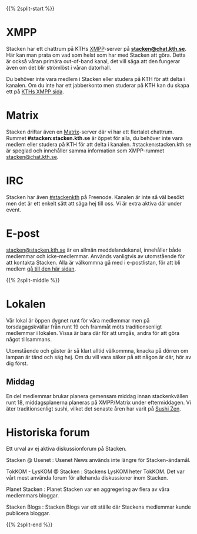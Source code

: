 <!-- 
.. title: Forum
.. slug: forum
.. description:
-->

{{% 2split-start %}}
# XMPP
Stacken har ett chattrum på KTHs [XMPP](https://xmpp.org/)-server på **stacken@chat.kth.se**. Här kan man prata om vad som helst som har med Stacken att göra. Detta är också våran primära out-of-band kanal, det vill säga att den fungerar även om det blir strömlöst i våran datorhall.

Du behöver inte vara medlem i Stacken eller studera på KTH för att delta i kanalen. Om du inte har ett jabberkonto men studerar på KTH kan du skapa ett på
[KTHs XMPP sida](https://www.lan.kth.se/xmpp.html).

# Matrix
Stacken driftar även en [Matrix](https://www.matrix.org)-server där vi har ett flertalet chattrum. Rummet **#stacken:stacken.kth.se** är öppet för alla,
du behöver inte vara medlem eller studera på KTH för att delta i kanalen. #stacken:stacken.kth.se är speglad och innehåller samma information som XMPP-rummet stacken@chat.kth.se.

# IRC
Stacken har även [#stackenkth](/club/irc/) på Freenode. Kanalen är inte så väl besökt men det är ett enkelt sätt att säga hej till oss. Vi är extra aktiva där
under event.

# E-post
<stacken@stacken.kth.se> är en allmän meddelandekanal, innehåller både medlemmar och icke-medlemmar. Används vanligtvis av utomstående för att kontakta Stacken. Alla är välkommna gå med i e-postlistan, för att bli medlem [gå till den här sidan](https://lists.stacken.kth.se/mailman/listinfo/stacken).

{{% 2split-middle %}}

# Lokalen
Vår lokal är öppen dygnet runt för våra medlemmar men på torsdagagskvällar från runt 19 och frammåt möts traditionsenligt medlemmar i lokalen. Vissa är bara där för att umgås, andra för att göra något tillsammans.

Utomstående och gäster är så klart alltid välkommna, knacka på dörren om lampan är tänd och säg hej. Om du vill vara säker på att någon är där, hör av dig först.

## Middag
En del medlemmar brukar planera gemensam middag innan stackenkvällen runt 18, middagsplanerna planeras på XMPP/Matrix under eftermiddagen. Vi äter traditionsenligt sushi, vilket det senaste åren har varit på [Sushi Zen](https://goo.gl/maps/UaM5MXWYdDE2).

# Historiska forum
Ett urval av ej aktiva diskussionforum på Stacken.

Stacken @ Usenet
: Usenet News används inte längre för Stacken-ändamål.

TokKOM - LysKOM @ Stacken
: Stackens LysKOM heter TokKOM. Det var vårt mest använda forum för allehanda diskussioner inom Stacken.
  
Planet Stacken
: Planet Stacken var en aggregering av flera av våra medlemmars bloggar.

Stacken Blogs
: Stacken Blogs var ett ställe där Stackens medlemmar kunde publicera bloggar.

{{% 2split-end %}}
